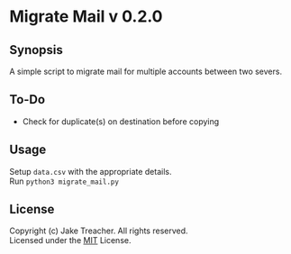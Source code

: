 # Migrate Mail v 0.2.0

## Synopsis

A simple script to migrate mail for multiple accounts between two severs.  

## To-Do
* Check for duplicate(s) on destination before copying

## Usage

Setup `data.csv` with the appropriate details.  
Run `python3 migrate_mail.py`

## License

Copyright (c) Jake Treacher. All rights reserved.  
Licensed under the [MIT](https://github.com/jaketreacher/migrate_mail/blob/master/LICENSE.txt) License.  
